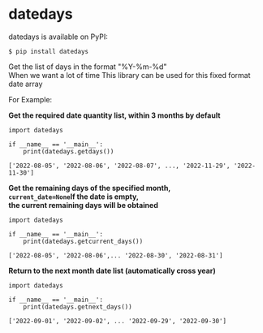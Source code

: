 # datedays

datedays is available on PyPI:

```console
$ pip install datedays
```

Get the list of days in the format "%Y-%m-%d"  
When we want a lot of time This library can be used for this fixed format date array

For Example:

**Get the required date quantity list, within 3 months by default**

```
import datedays

if __name__ == '__main__':
    print(datedays.getdays())
```

```
['2022-08-05', '2022-08-06', '2022-08-07', ..., '2022-11-29', '2022-11-30']
```

**Get the remaining days of the specified month,**  
**```current_date=None```If the date is empty,**  
**the current remaining days will be obtained**

```
import datedays

if __name__ == '__main__':
    print(datedays.getcurrent_days())
```

```
['2022-08-05', '2022-08-06',... '2022-08-30', '2022-08-31']
```

**Return to the next month date list (automatically cross year)**

```
import datedays

if __name__ == '__main__':
    print(datedays.getnext_days())
```
```
['2022-09-01', '2022-09-02', ... '2022-09-29', '2022-09-30']
```
